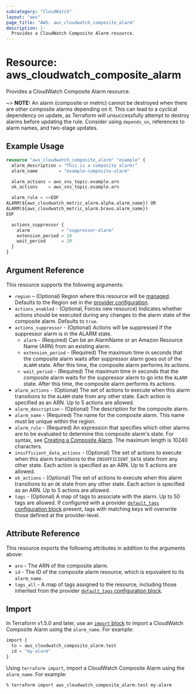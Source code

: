 ```yaml
---
subcategory: "CloudWatch"
layout: "aws"
page_title: "AWS: aws_cloudwatch_composite_alarm"
description: |-
  Provides a CloudWatch Composite Alarm resource.
---
```


# Resource: aws_cloudwatch_composite_alarm

Provides a CloudWatch Composite Alarm resource.

~> **NOTE:** An alarm (composite or metric) cannot be destroyed when there are other composite alarms depending on it. This can lead to a cyclical dependency on update, as Terraform will unsuccessfully attempt to destroy alarms before updating the rule. Consider using `depends_on`, references to alarm names, and two-stage updates.

## Example Usage

```terraform
resource "aws_cloudwatch_composite_alarm" "example" {
  alarm_description = "This is a composite alarm!"
  alarm_name        = "example-composite-alarm"

  alarm_actions = aws_sns_topic.example.arn
  ok_actions    = aws_sns_topic.example.arn

  alarm_rule = <<EOF
ALARM(${aws_cloudwatch_metric_alarm.alpha.alarm_name}) OR
ALARM(${aws_cloudwatch_metric_alarm.bravo.alarm_name})
EOF

  actions_suppressor {
    alarm            = "suppressor-alarm"
    extension_period = 10
    wait_period      = 20
  }
}
```

## Argument Reference

This resource supports the following arguments:

* `region` – (Optional) Region where this resource will be [managed](https://docs.aws.amazon.com/general/latest/gr/rande.html#regional-endpoints). Defaults to the Region set in the [provider configuration](https://registry.terraform.io/providers/hashicorp/aws/latest/docs#aws-configuration-reference).
* `actions_enabled` - (Optional, Forces new resource) Indicates whether actions should be executed during any changes to the alarm state of the composite alarm. Defaults to `true`.
* `actions_suppressor` - (Optional) Actions will be suppressed if the suppressor alarm is in the ALARM state.
    * `alarm` - (Required) Can be an AlarmName or an Amazon Resource Name (ARN) from an existing alarm.
    * `extension_period` - (Required) The maximum time in seconds that the composite alarm waits after suppressor alarm goes out of the `ALARM` state. After this time, the composite alarm performs its actions.
    * `wait_period` - (Required) The maximum time in seconds that the composite alarm waits for the suppressor alarm to go into the `ALARM` state. After this time, the composite alarm performs its actions.
* `alarm_actions` - (Optional) The set of actions to execute when this alarm transitions to the `ALARM` state from any other state. Each action is specified as an ARN. Up to 5 actions are allowed.
* `alarm_description` - (Optional) The description for the composite alarm.
* `alarm_name` - (Required) The name for the composite alarm. This name must be unique within the region.
* `alarm_rule` - (Required) An expression that specifies which other alarms are to be evaluated to determine this composite alarm's state. For syntax, see [Creating a Composite Alarm](https://docs.aws.amazon.com/AmazonCloudWatch/latest/monitoring/Create_Composite_Alarm.html). The maximum length is 10240 characters.
* `insufficient_data_actions` - (Optional) The set of actions to execute when this alarm transitions to the `INSUFFICIENT_DATA` state from any other state. Each action is specified as an ARN. Up to 5 actions are allowed.
* `ok_actions` - (Optional) The set of actions to execute when this alarm transitions to an `OK` state from any other state. Each action is specified as an ARN. Up to 5 actions are allowed.
* `tags` - (Optional) A map of tags to associate with the alarm. Up to 50 tags are allowed. If configured with a provider [`default_tags` configuration block](https://registry.terraform.io/providers/hashicorp/aws/latest/docs#default_tags-configuration-block) present, tags with matching keys will overwrite those defined at the provider-level.

## Attribute Reference

This resource exports the following attributes in addition to the arguments above:

* `arn` - The ARN of the composite alarm.
* `id` - The ID of the composite alarm resource, which is equivalent to its `alarm_name`.
* `tags_all` - A map of tags assigned to the resource, including those inherited from the provider [`default_tags` configuration block](https://registry.terraform.io/providers/hashicorp/aws/latest/docs#default_tags-configuration-block).

## Import

In Terraform v1.5.0 and later, use an [`import` block](https://developer.hashicorp.com/terraform/language/import) to import a CloudWatch Composite Alarm using the `alarm_name`. For example:

```terraform
import {
  to = aws_cloudwatch_composite_alarm.test
  id = "my-alarm"
}
```

Using `terraform import`, import a CloudWatch Composite Alarm using the `alarm_name`. For example:

```console
% terraform import aws_cloudwatch_composite_alarm.test my-alarm
```
